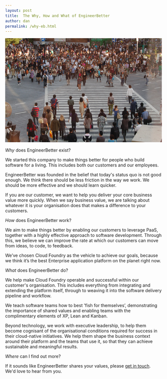 ```yaml
---
layout: post
title:  The Why, How and What of EngineerBetter
author: dan
permalink: /why-eb.html
---
```

<img src="/images/shibuya.jpg" class="image fit">

*Why* does EngineerBetter exist?

We started this company to make things better for people who build software for a living. This includes both our customers and our employees.

EngineerBetter was founded in the belief that today's status quo is not good enough. We think there should be less friction in the way we work. We should be more effective and we should learn quicker.

<!--more-->

If you are our customer, we want to help you deliver your core business value more quickly.  When we say business value, we are talking about whatever it is your organisation does that makes a difference to your customers.

*How* does EngineerBetter work?

We aim to make things better by enabling our customers to leverage PaaS, together with a highly effective approach to software development. Through this, we believe we can improve the rate at which our customers can move from ideas, to code, to feedback.

We’ve chosen Cloud Foundry as the vehicle to achieve our goals, because we think it’s the best Enterprise application platform on the planet right now.

*What* does EngineerBetter do?

We help make Cloud Foundry operable and successful within our customer's organisation. This includes everything from integrating and extending the platform itself, through to weaving it into the software delivery pipeline and workflow.

We teach software teams how to best 'fish for themselves’, demonstrating the importance of shared values and enabling teams with the complimentary elements of XP, Lean and Kanban.

Beyond technology, we work with executive leadership, to help them become cognisant of the organisational conditions required for success in their cloud-native initiatives. We help them shape the business context around their platform and the teams that use it, so that they can achieve sustainable and meaningful results.

*Where* can I find out more?

If it sounds like EngineerBetter shares your values, please [get in touch](mailto:contact@engineerbetter.com). We'd love to hear from you.
